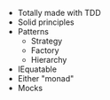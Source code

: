 - Totally made with TDD
- Solid principles
- Patterns
  - Strategy
  - Factory
  - Hierarchy
- IEquatable
- Either "monad"
- Mocks